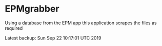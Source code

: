 # EPMgrabber
Using a database from the EPM app this application scrapes the files as required


Latest backup: Sun Sep 22 10:17:01 UTC 2019
